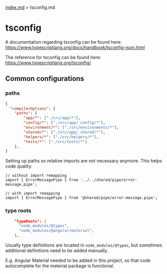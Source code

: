 [index.md](../index.md) > tsconfig.md

# tsconfig

A documentation regarding tsconfig can be found here: https://www.typescriptlang.org/docs/handbook/tsconfig-json.html

The reference for tsconfig can be found here: https://www.typescriptlang.org/tsconfig/

## Common configurations

### paths

```json
{
  "compilerOptions": {
    "paths": {
        "app/*": ["./src/app/*"],
        "config/*": ["./src/app/_config/*"],
        "environment/*": ["./src/environments/*"],
        "shared/*": ["./src/app/_shared/*"],
        "helpers/*": ["./src/helpers/*"],
        "tests/*": ["./src/tests/*"]
    },
}
```

Setting up paths so relative imports are not necessary anymore.
This helps code quality.

```
// without import remapping
import { ErrorMessagePipe } from '../../shared/pipe/error-message.pipe';

// with import remapping
import { ErrorMessagePipe } from '@shared/pipe/error-message.pipe';
```

### type roots

```json
    "typeRoots": [
      "node_modules/@types",
      "node_modules/@angular/material",
    ],
```

Usually type definitions are located in `node_modules/@types`, but sometimes additional definitions need to be added manually.

E.g. Angular Material needed to be added in this project, so that code autocomplete for the material package is functional.